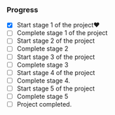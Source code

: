 ### Progress

- [X] Start stage 1 of the project:heart:
- [ ] Complete stage 1 of the project
- [ ] Start stage 2 of the project
- [ ] Complete stage 2
- [ ] Start stage 3 of the project
- [ ] Complete stage 3 
- [ ] Start stage 4 of the project
- [ ] Complete stage 4. 
- [ ] Start stage 5 of the project
- [ ] Complete stage 5
- [ ] Project completed. 
